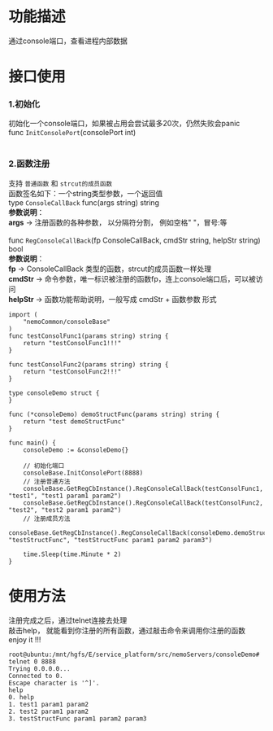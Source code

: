 # 功能描述
通过console端口，查看进程内部数据

# 接口使用

### 1.初始化 <br>
初始化一个console端口，如果被占用会尝试最多20次，仍然失败会panic <br>
func `InitConsolePort`(consolePort int) <br>
<br>
### 2.函数注册 <br>
支持 `普通函数` 和 `strcut的成员函数` <br>
函数签名如下：一个string类型参数，一个返回值 <br>
type `ConsoleCallBack` func(args string) string <br>
**参数说明**：<br>
**args**    -> 注册函数的各种参数， 以分隔符分割， 例如空格" "，冒号:等<br>
<br>
func `RegConsoleCallBack`(fp ConsoleCallBack, cmdStr string, helpStr string) bool <br>
**参数说明**：<br>
**fp**      -> ConsoleCallBack 类型的函数，strcut的成员函数一样处理 <br>
**cmdStr**  -> 命令参数，唯一标识被注册的函数fp，连上console端口后，可以被访问 <br>
**helpStr** -> 函数功能帮助说明，一般写成 cmdStr + 函数参数 形式 <br>

```
import (
	"nemoCommon/consoleBase"
)
func testConsolFunc1(params string) string {
	return "testConsolFunc1!!!"
}

func testConsolFunc2(params string) string {
	return "testConsolFunc2!!!"
}

type consoleDemo struct {
}

func (*consoleDemo) demoStructFunc(params string) string {
	return "test demoStructFunc"
}

func main() {
	consoleDemo := &consoleDemo{}

	// 初始化端口
	consoleBase.InitConsolePort(8888)
	// 注册普通方法
	consoleBase.GetRegCbInstance().RegConsoleCallBack(testConsolFunc1, "test1", "test1 param1 param2")
	consoleBase.GetRegCbInstance().RegConsoleCallBack(testConsolFunc2, "test2", "test2 param1 param2")
	// 注册成员方法
	consoleBase.GetRegCbInstance().RegConsoleCallBack(consoleDemo.demoStructFunc, "testStructFunc", "testStructFunc param1 param2 param3")

	time.Sleep(time.Minute * 2)
}
```

# 使用方法
注册完成之后，通过telnet连接去处理 <br>
敲击help， 就能看到你注册的所有函数，通过敲击命令来调用你注册的函数 enjoy it !!! <br>
```
root@ubuntu:/mnt/hgfs/E/service_platform/src/nemoServers/consoleDemo# telnet 0 8888
Trying 0.0.0.0...
Connected to 0.
Escape character is '^]'.
help
0. help
1. test1 param1 param2
2. test2 param1 param2
3. testStructFunc param1 param2 param3

```
